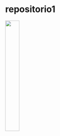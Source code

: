 # repositorio1
<img src="https://www.google.com/url?sa=i&url=https%3A%2F%2Fwww.ecured.cu%2F%25C3%2581rbol&psig=AOvVaw1hq_kZ51C-BFsES9fyNGxx&ust=1693343119422000&source=images&cd=vfe&opi=89978449&ved=0CA4QjRxqFwoTCNDOifyggIEDFQAAAAAdAAAAABAD" width="30%"/>

